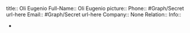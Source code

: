 title::  Oli Eugenio
Full-Name:: Oli Eugenio
picture::
Phone:: #Graph/Secret url-here
Email:: #Graph/Secret url-here
Company:: None
Relation:: 
Info::

-
